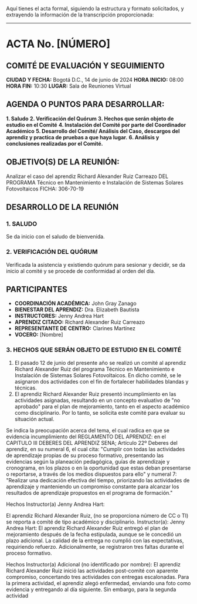 Aquí tienes el acta formal, siguiendo la estructura y formato solicitados, y extrayendo la información de la transcripción proporcionada:

---

# ACTA No. [NÚMERO]
## COMITÉ DE EVALUACIÓN Y SEGUIMIENTO

**CIUDAD Y FECHA:** Bogotá D.C., 14 de junio de 2024
**HORA INICIO:** 08:00
**HORA FIN:** 10:30
**LUGAR:** Sala de Reuniones Virtual


## AGENDA O PUNTOS PARA DESARROLLAR:
**1. Saludo** 
**2. Verificación del Quórum** 
**3. Hechos que serán objeto de estudio en el Comité** 
**4. Instalación del Comité por parte del Coordinador Académico** 
**5. Desarrollo del Comité/ Análisis del Caso, descargos del aprendiz y practica de pruebas a que haya lugar.**
**6. Análisis y conclusiones realizadas por el Comité.**


## OBJETIVO(S) DE LA REUNIÓN:
Analizar el caso del aprendiz Richard Alexander Ruiz Carreazo DEL PROGRAMA Técnico en Mantenimiento e Instalación de Sistemas Solares Fotovoltaicos FICHA: 306-70-19


## DESARROLLO DE LA REUNIÓN

### 1. SALUDO
Se da inicio con el saludo de bienvenida.

### 2. VERIFICACIÓN DEL QUÓRUM
Verificada la asistencia y existiendo quórum para sesionar y decidir, se da inicio al comité y se procede de conformidad al orden del día.

## PARTICIPANTES
- **COORDINACIÓN ACADÉMICA:** John Gray Zanago
- **BIENESTAR DEL APRENDIZ:** Dra. Elizabeth Bautista
- **INSTRUCTORES:** Jenny Andrea Hart
- **APRENDIZ CITADO:** Richard Alexander Ruiz Carreazo
- **REPRESENTANTE DE CENTRO:** Clarines Martínez
- **VOCERO:** [Nombre]

### 3. HECHOS QUE SERÁN OBJETO DE ESTUDIO EN EL COMITÉ
1) El pasado 12 de junio del presente año se realizó un comité al aprendiz Richard Alexander Ruiz del programa Técnico en Mantenimiento e Instalación de Sistemas Solares Fotovoltaicos. En dicho comité, se le asignaron dos actividades con el fin de fortalecer habilidades blandas y técnicas.
2) El aprendiz Richard Alexander Ruiz presentó incumplimiento en las actividades asignadas, resultando en un concepto evaluativo de "no aprobado" para el plan de mejoramiento, tanto en el aspecto académico como disciplinario. Por lo tanto, se solicita este comité para evaluar su situación actual.

Se indica la preocupación acerca del tema, el cual radica en que se evidencia incumplimiento del REGLAMENTO DEL APRENDIZ: en el CAPITULO III DEBERES DEL APRENDIZ SENA; Artículo 22º Deberes del aprendiz, en su numeral 6, el cual cita: "Cumplir con todas las actividades de aprendizaje propias de su proceso formativo, presentando las evidencias según la planeación pedagógica, guías de aprendizaje y cronograma, en los plazos o en la oportunidad que estas deban presentarse o reportarse, a través de los medios dispuestos para ello" y numeral 7: "Realizar una dedicación efectiva del tiempo, priorizando las actividades de aprendizaje y manteniendo un compromiso constante para alcanzar los resultados de aprendizaje propuestos en el programa de formación."

Hechos Instructor(a) Jenny Andrea Hart:

El aprendiz Richard Alexander Ruiz, (no se proporciona número de CC o TI) se reporta a comité de tipo académico y disciplinario.
Instructor(a): Jenny Andrea Hart: El aprendiz Richard Alexander Ruiz entregó el plan de mejoramiento después de la fecha estipulada, aunque se le concedió un plazo adicional. La calidad de la entrega no cumplió con las expectativas, requiriendo refuerzo. Adicionalmente, se registraron tres faltas durante el proceso formativo.

Hechos Instructor(a) Adicional (no identificado por nombre):
El aprendiz Richard Alexander Ruiz inició las actividades post-comité con aparente compromiso, concertando tres actividades con entregas escalonadas. Para la primera actividad, el aprendiz alegó enfermedad, enviando una foto como evidencia y entregando al día siguiente. Sin embargo, para la segunda actividad